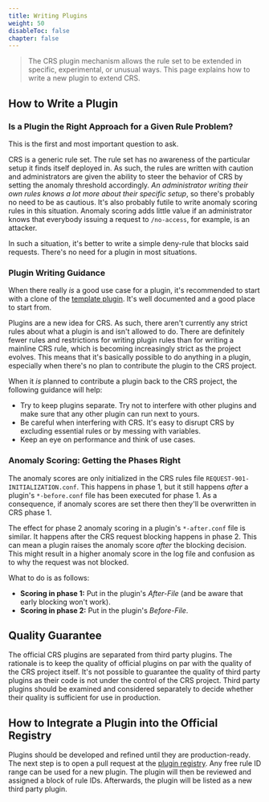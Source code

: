 ```yaml
---
title: Writing Plugins
weight: 50
disableToc: false
chapter: false
---
```


> The CRS plugin mechanism allows the rule set to be extended in specific, experimental, or unusual ways. This page explains how to write a new plugin to extend CRS.

## How to Write a Plugin

### Is a Plugin the Right Approach for a Given Rule Problem?

This is the first and most important question to ask.

CRS is a generic rule set. The rule set has no awareness of the particular setup it finds itself deployed in. As such, the rules are written with caution and administrators are given the ability to steer the behavior of CRS by setting the anomaly threshold accordingly. *An administrator writing their own rules knows a lot more about their specific setup*, so there's probably no need to be as cautious. It's also probably futile to write anomaly scoring rules in this situation. Anomaly scoring adds little value if an administrator knows that everybody issuing a request to `/no-access`, for example, is an attacker.

In such a situation, it's better to write a simple deny-rule that blocks said requests. There's no need for a plugin in most situations.

### Plugin Writing Guidance

When there really *is* a good use case for a plugin, it's recommended to start with a clone of the [template plugin](https://github.com/coreruleset/template-plugin). It's well documented and a good place to start from.

Plugins are a new idea for CRS. As such, there aren't currently any strict rules about what a plugin is and isn't allowed to do. There are definitely fewer rules and restrictions for writing plugin rules than for writing a mainline CRS rule, which is becoming increasingly strict as the project evolves. This means that it's basically possible to do anything in a plugin, especially when there's no plan to contribute the plugin to the CRS project.

When it *is* planned to contribute a plugin back to the CRS project, the following guidance will help:

* Try to keep plugins separate. Try not to interfere with other plugins and make sure that any other plugin can run next to yours.
* Be careful when interfering with CRS. It's easy to disrupt CRS by excluding essential rules or by messing with variables.
* Keep an eye on performance and think of use cases.

### Anomaly Scoring: Getting the Phases Right

The anomaly scores are only initialized in the CRS rules file `REQUEST-901-INITIALIZATION.conf`. This happens in phase 1, but it still happens *after* a plugin's `*-before.conf` file has been executed for phase 1. As a consequence, if anomaly scores are set there then they'll be overwritten in CRS phase 1.

The effect for phase 2 anomaly scoring in a plugin's `*-after.conf` file is similar. It happens after the CRS request blocking happens in phase 2. This can mean a plugin raises the anomaly score *after* the blocking decision. This might result in a higher anomaly score in the log file and confusion as to why the request was not blocked.

What to do is as follows:

* **Scoring in phase 1:** Put in the plugin's *After-File* (and be aware that early blocking won't work).
* **Scoring in phase 2:** Put in the plugin's *Before-File*.

## Quality Guarantee

The official CRS plugins are separated from third party plugins. The rationale is to keep the quality of official plugins on par with the quality of the CRS project itself. It's not possible to guarantee the quality of third party plugins as their code is not under the control of the CRS project. Third party plugins should be examined and considered separately to decide whether their quality is sufficient for use in production.

## How to Integrate a Plugin into the Official Registry

Plugins should be developed and refined until they are production-ready. The next step is to open a pull request at the [plugin registry](https://github.com/coreruleset/plugin-registry). Any free rule ID range can be used for a new plugin. The plugin will then be reviewed and assigned a block of rule IDs. Afterwards, the plugin will be listed as a new third party plugin.

